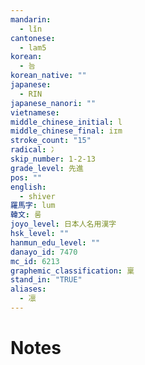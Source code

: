 ```yaml
---
mandarin:
  - lǐn
cantonese:
  - lam5
korean:
  - 늠
korean_native: ""
japanese:
  - RIN
japanese_nanori: ""
vietnamese:
middle_chinese_initial: l
middle_chinese_final: iɪm
stroke_count: "15"
radical: 冫
skip_number: 1-2-13
grade_level: 先進
pos: ""
english:
  - shiver
羅馬字: lum
韓文: 룸
joyo_level: 日本人名用漢字
hsk_level: ""
hanmun_edu_level: ""
danayo_id: 7470
mc_id: 6213
graphemic_classification: 稟
stand_in: "TRUE"
aliases:
  - 凛
---
```


# Notes
